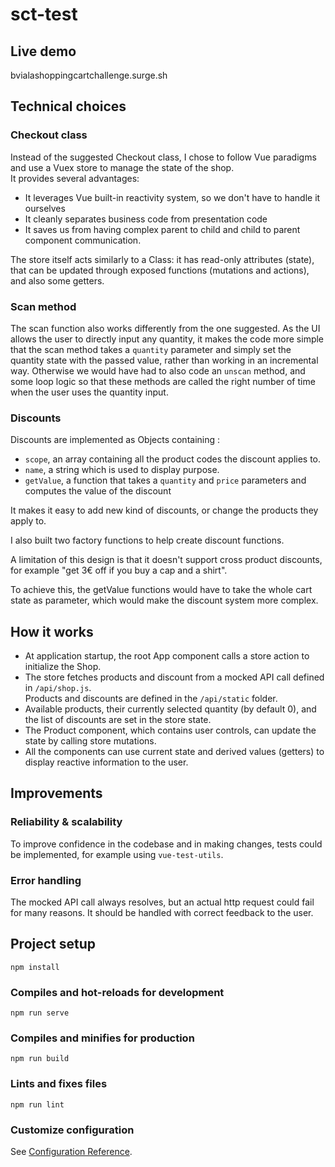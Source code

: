 # sct-test

## Live demo

bvialashoppingcartchallenge.surge.sh

## Technical choices

### Checkout class
Instead of the suggested Checkout class, I chose to follow Vue paradigms and use a Vuex store to manage the state of the shop.  
It provides several advantages:  
* It leverages Vue built-in reactivity system, so we don't have to handle it ourselves
* It cleanly separates business code from presentation code
* It saves us from having complex parent to child and child to parent component communication.

The store itself acts similarly to a Class: it has read-only attributes (state), that can be updated through exposed functions (mutations and actions), and also some getters.

### Scan method
The scan function also works differently from the one suggested.
As the UI allows the user to directly input any quantity, it makes the code more simple that the scan method takes a `quantity` parameter and simply set the quantity state with the passed value, rather than working in an incremental way.
Otherwise we would have had to also code an `unscan` method, and some loop logic so that these methods are called the right number of time when the user uses the quantity input.

### Discounts

Discounts are implemented as Objects containing : 
* `scope`,  an array containing all the product codes the discount applies to.
* `name`, a string which is used to display purpose.
* `getValue`, a function that takes a `quantity` and `price` parameters and computes the value of the discount


It makes it easy to add new kind of discounts, or change the products they apply to.

I also built two factory functions to help create discount functions.

A limitation of this design is that it doesn't support cross product discounts, for example "get 3€ off if you buy a cap and a shirt".

To achieve this, the getValue functions would have to take the whole cart state as parameter, which would make the discount system more complex.

## How it works

* At application startup, the root App component calls a store action to initialize the Shop.  
* The store fetches products and discount from a mocked API call defined in `/api/shop.js`.  
Products and discounts are defined in the `/api/static` folder.
* Available products, their currently selected quantity (by default 0), and the list of discounts are set in the store state.
* The Product component, which contains user controls, can update the state by calling store mutations.
* All the components can use current state and derived values (getters) to display reactive information to the user.

## Improvements

### Reliability & scalability
To improve confidence in the codebase and in making changes, tests could be implemented, for example using `vue-test-utils`.  

### Error handling
The mocked API call always resolves, but an actual http request could fail for many reasons. It should be handled with correct feedback to the user.

## Project setup
```
npm install
```

### Compiles and hot-reloads for development
```
npm run serve
```

### Compiles and minifies for production
```
npm run build
```

### Lints and fixes files
```
npm run lint
```

### Customize configuration
See [Configuration Reference](https://cli.vuejs.org/config/).
